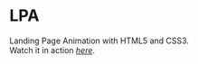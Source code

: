 # LPA
Landing Page Animation with HTML5 and CSS3. <br>
Watch it in action [_here_](https://codepen.io/chakramit/pen/YzvaOmG).
